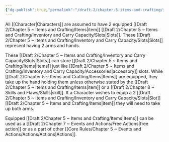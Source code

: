 ```yaml
---
{"dg-publish":true,"permalink":"/draft-2/chapter-5-items-and-crafting/inventory-and-carry-capacity/equipped/"}
---
```


All [[Character\|Characters]] are assumed to have 2 equipped [[Draft 2/Chapter 5 ~ Items and Crafting/Items\|item]] [[Draft 2/Chapter 5 ~ Items and Crafting/Inventory and Carry Capacity/Slots\|Slots]]. These [[Draft 2/Chapter 5 ~ Items and Crafting/Inventory and Carry Capacity/Slots\|Slots]] represent having 2 arms and hands.

These [[Draft 2/Chapter 5 ~ Items and Crafting/Inventory and Carry Capacity/Slots\|Slots]] can store [[Draft 2/Chapter 5 ~ Items and Crafting/Items\|Items]] just like [[Draft 2/Chapter 5 ~ Items and Crafting/Inventory and Carry Capacity/Accessories\|accessory]] slots. While [[Draft 2/Chapter 5 ~ Items and Crafting/Items\|Items]] are equipped, they take up the hand holding them unless otherwise stated by the [[Draft 2/Chapter 5 ~ Items and Crafting/Items\|item]] or a [[Draft 2/Chapter 8 ~ Skills and Flaws/Skills\|skill]]. If a Character wishes to equip a 2 [[Draft 2/Chapter 5 ~ Items and Crafting/Inventory and Carry Capacity/Slots\|Slot]] [[Draft 2/Chapter 5 ~ Items and Crafting/Items\|item]] they will need to take up both arms.

Equipped [[Draft 2/Chapter 5 ~ Items and Crafting/Items\|Items]] can be used as a [[Draft 2/Chapter 7 ~ Events and Actions/Free Actions\|free action]] or as a part of other [[Core Rules/Chapter 5 ~ Events and Actions/Actions/Actions\|Actions]].